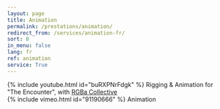 ```yaml
---
layout: page
title: Animation
permalink: /prestations/animation/
redirect_from: /services/animation-fr/
sort: 0
in_menu: false
lang: fr
ref: animation
service: True
---
```


{% include youtube.html id="buRXPNrFdgk" %}
Rigging & Animation for "The Encounter", with [RGBa Collective][1]
<br/>
{% include vimeo.html id="91190666" %}
Animation
<br/>

[1]: http://RGBa.fr

